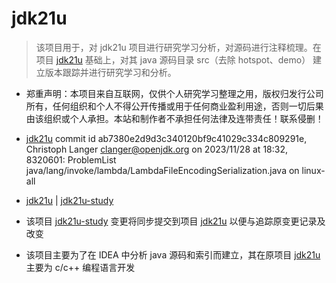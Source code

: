 # jdk21u

> 该项目用于，对 jdk21u 项目进行研究学习分析，对源码进行注释梳理。在项目 [jdk21u](https://github.com/openjdk/jdk21u) 基础上，对其 java 源码目录 src（去除 hotspot、demo） 建立版本跟踪并进行研究学习和分析。

- 郑重声明：本项目来自互联网，仅供个人研究学习整理之用，版权归发行公司所有，任何组织和个人不得公开传播或用于任何商业盈利用途，否则一切后果由该组织或个人承担。本站和制作者不承担任何法律及连带责任！联系侵删！

- [jdk21u](https://github.com/openjdk/jdk21u) commit id ab7380e2d9d3c340120bf9c41029c334c809291e, Christoph Langer <clanger@openjdk.org> on 2023/11/28 at 18:32, 8320601: ProblemList java/lang/invoke/lambda/LambdaFileEncodingSerialization.java on linux-all
- [jdk21u](https://github.com/xknower/jdk21u) | [jdk21u-study](https://github.com/xknower/jdk21u-study)

- 该项目 [jdk21u-study](https://github.com/xknower/jdk21u-study) 变更将同步提交到项目 [jdk21u](https://github.com/xknower/jdk21u) 以便与追踪原变更记录及改变
- 该项目主要为了在 IDEA 中分析 java 源码和索引而建立，其在原项目 [jdk21u](https://github.com/xknower/jdk21u) 主要为 c/c++ 编程语言开发
